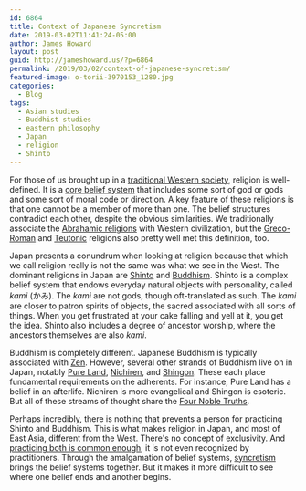 ```yaml
---
id: 6864
title: Context of Japanese Syncretism
date: 2019-03-02T11:41:24-05:00
author: James Howard
layout: post
guid: http://jameshoward.us/?p=6864
permalink: /2019/03/02/context-of-japanese-syncretism/
featured-image: o-torii-3970153_1280.jpg
categories:
  - Blog
tags:
  - Asian studies
  - Buddhist studies
  - eastern philosophy
  - Japan
  - religion
  - Shinto
---
```

For those of us brought up in a [traditional Western
society](https://www.sciencedaily.com/terms/western_culture.htm),
religion is well-defined. It is a [core belief
system](https://www.mrdowling.com/605westr.html) that includes some
sort of god or gods and some sort of moral code or direction. A key
feature of these religions is that one cannot be a member of more
than one. The belief structures contradict each other, despite the
obvious similarities. We traditionally associate the [Abrahamic
religions](http://www.newworldencyclopedia.org/entry/Abrahamic_religions)
with Western civilization, but the
[Greco-Roman](https://rationalwiki.org/wiki/Greco-Roman_religion)
and [Teutonic](http://piereligion.org/germanic.html) religions also
pretty well met this definition, too.

Japan presents a conundrum when looking at religion because that
which we call religion really is not the same was what we see in
the West. The dominant religions in Japan are
[Shinto](https://www.japan-guide.com/e/e2056.html) and
[Buddhism](https://www.buddhanet.net/nippon/nippon_toc.htm). Shinto
is a complex belief system that endows everyday natural objects
with personality, called _kami_ (かみ). The _kami_ are not gods,
though oft-translated as such. The _kami_ are closer to patron
spirits of objects, the sacred associated with all sorts of things.
When you get frustrated at your cake falling and yell at it, you
get the idea. Shinto also includes a degree of ancestor worship,
where the ancestors themselves are also _kami_.

Buddhism is completely different. Japanese Buddhism is typically
associated with [Zen](https://www.youtube.com/watch?v=22kmvNxJCzs).
However, several other strands of Buddhism live on in Japan, notably
[Pure Land](https://www.thoughtco.com/pure-land-buddhism-450043),
[Nichiren](https://www.sgi.org/about-us/buddhist-lineage/nichiren.html),
and
[Shingon](http://www.shingonbuddhism.org/information/what-is-shingon-buddhism.html).
These each place fundamental requirements on the adherents. For
instance, Pure Land has a belief in an afterlife. Nichiren is more
evangelical and Shingon is esoteric. But all of these streams of
thought share the [Four Noble
Truths](https://thebuddhistcentre.com/text/four-noble-truths).

Perhaps incredibly, there is nothing that prevents a person for
practicing Shinto and Buddhism. This is what makes religion in
Japan, and most of East Asia, different from the West. There's no
concept of exclusivity. And [practicing both is common
enough](https://www.japanspecialist.co.uk/travel-tips/shinto-buddhism-2/),
it is not even recognized by practitioners. Through the amalgamation
of belief systems,
[syncretism](https://www.khanacademy.org/humanities/world-history/ancient-medieval/syncretism/a/syncretism-article)
brings the belief systems together. But it makes it more difficult
to see where one belief ends and another begins.
